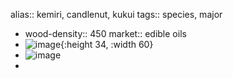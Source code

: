 alias:: kemiri, candlenut, kukui
tags:: species, major

- wood-density:: 450
  market:: edible oils
- ![image](https://gateway.ipfs.cybernode.ai/ipfs/Qme4qwTr69bvmKLmfFT76PzbSJCQDRanHrFK69XjbmPTt1){:height 34, :width 60}
- ![image](https://ipfs.io/ipfs/QmWEzaRQnWBHT3wDw1g2Gzgd4UTdL2xKeKjx4v9aPu6Tc7)
-